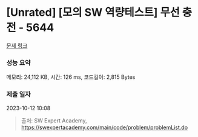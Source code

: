 # [Unrated] [모의 SW 역량테스트] 무선 충전 - 5644 

[문제 링크](https://swexpertacademy.com/main/code/problem/problemDetail.do?contestProbId=AWXRDL1aeugDFAUo) 

### 성능 요약

메모리: 24,112 KB, 시간: 126 ms, 코드길이: 2,815 Bytes

### 제출 일자

2023-10-12 10:08



> 출처: SW Expert Academy, https://swexpertacademy.com/main/code/problem/problemList.do